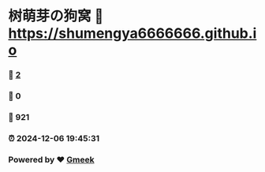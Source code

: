 # 树萌芽の狗窝 :link: https://shumengya6666666.github.io 
### :page_facing_up: [2](https://shumengya6666666.github.io/tag.html) 
### :speech_balloon: 0 
### :hibiscus: 921 
### :alarm_clock: 2024-12-06 19:45:31 
### Powered by :heart: [Gmeek](https://github.com/Meekdai/Gmeek)
